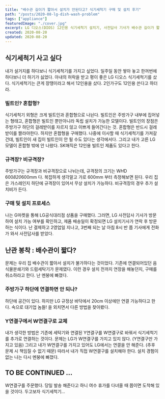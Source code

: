 ```yaml
---
title: "배수관 길이가 짧아서 설치가 안된다고? 식기세척기 구매 및 설치 후기"
path: "/posts/2020-08-lg-dish-wash-problem"
tags: ["appliance"]
featuredImage: "./cover.jpg"
excerpt: LG 디오스(DIOS) 12인용 식기세척기 설치기, 사전답사 기사가 배수관 길이가 짧아서 설치가 불가하다고 했을 때 해결 방법 등
created: 2020-08-20
updated: 2020-08-20
---
```


## 식기세척기 사고 싶다
  내가 설거지를 하다보니 식기세척기를 가지고 싶었다. 일주일 동안 쌓아 놓고 한꺼번에 하다보니 더 하기가 싫었다. 아내의 허락을 받고 평이 좋은 LG 디오스 식기세척기를 샀다. 식기세척기는 큰게 장땡이라고 해서 12인용을 샀다. 2인가구도 12인용 쓴다고 하더라.

### 빌트인? 혼합형?
  식기세척기 외형은 크게 빌트인과 혼합형으로 나뉜다. 빌트인은 주방가구 내부에 집어넣는 형태고, 혼합형은 빌트인 뿐만아니라 독립 설치가 가능한 모델이다. 빌트인의 장점은 주방가구 하단의 걸레받이를 자르지 않고 이쁘게 들어간다는 것. 혼합형은 반드시 걸레받이를 짤라야한다. 하지만 혼합형을 구매했다. 나중에 이사할 때 식기세척기를 가져갈건데, 빌트인이 새 집이 빌트인이 안 될 수도 있다는 생각에서다. 그리고 내가 고른 LG 모델이 혼합형 밖에 안 나왔다. SK매직은 12인용 빌트인 제품도 있다고 한다.

### 규격장? 비규격장?
  주방가구는 규격장과 비규격장으로 나뉘는데, 규격정의 크기는 W*H*D 600*820*600mm 다. 복잡하게 생각말고 가로 600mm 부터 측정해보면 된다. 우리 집은 가스레인지 하단에 규격장이 있어서 무상 설치가 가능하다. 비규격장의 경우 추가 설치비가 든다.

### 구매 및 설치 프로세스
  나는 G마켓을 통해 LG공식대리점 상품을 구매했다. 그러면, LG 사전답사 기사가 방문하여 설치 가능 여부를 확인하고, 제품 배송일이 확정되면 LG 설치기사가 연락 후 방문하는 식이다. 난 결제하고 2영업일 지나고, 3번째 되는 날 아침 8시 반 쯤 기사에게 전화가 와서 사전답사를 받았다.

## 난관 봉착 : 배수관이 짧다?
  문제는 우리 집 배수관이 짧아서 설치가 불가하다는 것이었다. 기존에 연결되어있던 음식물분쇄기와 드럼세탁기가 문제였다. 이런 경우 설치 전까지 연장을 해놓던지, 구매를 취소하라고 한다. 난 멘붕에 빠졌다.

### 주방가구 하단에 연결하면 안 되나?
  하단에 공간이 있다. 하지만 LG 규정상 바닥에서 20cm 이상에만 연결 가능하다고 한다. 속으로 대기업 놈들! 을 외치면서 다른 방법을 찾아봤다.

### Y연결구에서 W연결구로 교체
  내가 생각한 방법은 기존에 세탁기와 연결된 Y연결구를 W연결구로 바꿔서 식기세척기를 추가로 연결하는 것이다. 문제는 LG가 W연결구를 가지고 있지 않다. (Y연결구만 가지고 있음) 그리고 내가 W연결구를 가지고 있어도 LG에서는 연결을 안 해준다. (추후 문제 시 책임질 수 없기 때문) 따라서 내가 직접 W연결구를 설치해야 한다. 설치 경험이 없는 나는 다시 멘붕에 빠졌다.

## TO BE CONTINUED ...
  W연결구를 주문했다. 당일 발송 해준다고 하니 여수 휴가를 다녀올 때 쯤이면 도착해 있을 것이다. 두고보자 식기세척기...
